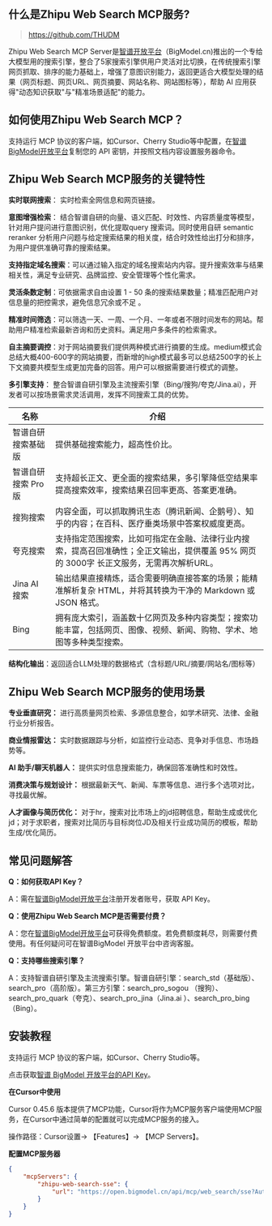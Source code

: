 ## 什么是Zhipu Web Search MCP服务?

> <https://github.com/THUDM>

Zhipu Web Search MCP Server是[智谱开放平台](https://zhipuaishengchan.datasink.sensorsdata.cn/t/ME)（BigModel.cn)推出的一个专给大模型用的搜索引擎，整合了5家搜索引擎供用户灵活对比切换，在传统搜索引擎网页抓取、排序的能力基础上，增强了意图识别能力，返回更适合大模型处理的结果（网页标题、网页URL、网页摘要、网站名称、网站图标等），帮助 AI 应用获得"动态知识获取"与"精准场景适配"的能力。

## 如何使用Zhipu Web Search MCP？

支持运行 MCP 协议的客户端，如Cursor、Cherry Studio等中配置，在[智谱 BigModel开放平台](https://zhipuaishengchan.datasink.sensorsdata.cn/t/ME)复制您的 API 密钥，并按照文档内容设置服务器命令。

## Zhipu Web Search MCP服务的关键特性

**实时联网搜索**： 实时检索全网信息和网页链接。

**意图增强检索**： 结合智谱自研的向量、语义匹配、时效性、内容质量度等模型，针对用户提问进行意图识别，优化提取query 搜索词。同时使用自研 semantic reranker 分析用户问题与给定搜索结果的相关度，结合时效性给出打分和排序，为用户提供准确可靠的搜索结果。

**支持指定域名搜索**：可以通过输入指定的域名搜索站内内容。提升搜索效率与结果相关性，满足专业研究、品牌监控、安全管理等个性化需求。

**灵活条数定制**：可依据需求自由设置 1 - 50 条的搜索结果数量；精准匹配用户对信息量的把控需求，避免信息冗余或不足 。

**精准时间筛选**：可以筛选一天、一周、一个月、一年或者不限时间发布的网站。帮助用户精准检索最新咨询和历史资料。满足用户多条件的检索需求。

**自主摘要调控**：对于网站摘要我们提供两种模式进行摘要的生成。medium模式会总结大概400-600字的网站摘要，而新增的high模式最多可以总结2500字的长上下文摘要共模型生成更加完备的回答。用户可以根据需要进行模式的调整。

**多引擎支持**：  整合智谱自研引擎及主流搜索引擎（Bing/搜狗/夸克/Jina.ai），开发者可以按场景需求灵活调用，发挥不同搜索工具的优势。

| 名称 | 介绍 |
|------|------|
| 智谱自研搜索基础版 | 提供基础搜索能力，超高性价比。 |
| 智谱自研搜索 Pro版 | 支持超长正文、更全面的搜索结果，多引擎降低空结果率提高搜索效率，搜索结果召回率更高、答案更准确。 |
| 搜狗搜索 | 内容全面，可以抓取腾讯生态（腾讯新闻、企鹅号）、知乎的内容；在百科、医疗垂类场景中答案权威度更高。 |
| 夸克搜索 | 支持指定范围搜索，比如可指定在金融、法律行业内搜索，提高召回准确性；全正文输出，提供覆盖 95% 网页的 3000字 长正文服务，无需再次解析URL。 |
| Jina AI 搜索 | 输出结果直接精炼，适合需要明确直接答案的场景；能精准解析复杂 HTML，并将其转换为干净的 Markdown 或 JSON 格式。 |
| Bing | 拥有庞大索引，涵盖数十亿网页及多种内容类型；搜索功能丰富，包括网页、图像、视频、新闻、购物、学术、地图等多种类型搜索。 |

**结构化输出**：返回适合LLM处理的数据格式（含标题/URL/摘要/网站名/图标等）

## Zhipu Web Search MCP服务的使用场景

**专业垂直研究：** 进行高质量网页检索、多源信息整合，如学术研究、法律、金融行业分析报告。

**商业情报雷达：** 实时数据跟踪与分析，如监控行业动态、竞争对手信息、市场趋势等。

**AI 助手/聊天机器人：** 提供实时信息搜索能力，确保回答准确性和时效性。

**消费决策与规划设计：** 根据最新天气、新闻、车票等信息、进行多个选项对比，寻找最优解。

**人才画像与简历优化：** 对于hr，搜索对比市场上的jd招聘信息，帮助生成或优化jd；对于求职者，搜索对比简历与目标岗位JD及相关行业成功简历的模板，帮助生成/优化简历。

## 常见问题解答

**Q：如何获取API Key？**

A：需在[智谱BigModel开放平台](https://zhipuaishengchan.datasink.sensorsdata.cn/t/ME)注册开发者账号，获取 API Key。

**Q：使用Zhipu Web Search MCP是否需要付费？**

A：您在[智谱BigModel开放平台](https://zhipuaishengchan.datasink.sensorsdata.cn/t/ME)可获得免费额度。若免费额度耗尽，则需要付费使用。有任何疑问可在智谱BigModel 开放平台中咨询客服。

**Q：支持哪些搜索引擎？**

A：支持智谱自研引擎及主流搜索引擎。智谱自研引擎：search_std（基础版）、search_pro（高阶版）。第三方引擎：search_pro_sogou （搜狗）、search_pro_quark（夸克）、search_pro_jina（Jina.ai ）、search_pro_bing（Bing）。

## 安装教程

支持运行 MCP 协议的客户端，如Cursor、Cherry Studio等。

点击获取[智谱 BigModel 开放平台的API Key](https://zhipuaishengchan.datasink.sensorsdata.cn/t/ME)。

**在Cursor中使用**

Cursor 0.45.6 版本提供了MCP功能，Cursor将作为MCP服务客户端使用MCP服务，在Cursor中通过简单的配置就可以完成MCP服务的接入。

操作路径：Cursor设置-> 【Features】-> 【MCP Servers】。

**配置MCP服务器**

```json
{
    "mcpServers": {
        "zhipu-web-search-sse": {
            "url": "https://open.bigmodel.cn/api/mcp/web_search/sse?Authorization= YOUR API Key"
        }
    }
}
```
